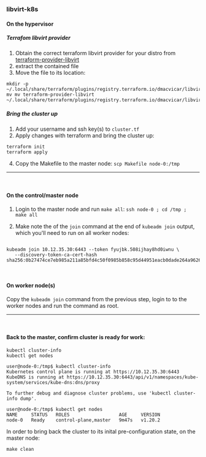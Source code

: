 ### libvirt-k8s
#### On the hypervisor
##### Terrafom libvirt provider
1. Obtain the correct terraform libvirt provider for your distro from [terraform-provider-libvirt](https://github.com/dmacvicar/terraform-provider-libvirt/releases)
2. extract the contained file
3. Move the file to its location: 
```
mkdir -p ~/.local/share/terraform/plugins/registry.terraform.io/dmacvicar/libvirt/0.6.2/linux_amd64
mv mv terraform-provider-libvirt ~/.local/share/terraform/plugins/registry.terraform.io/dmacvicar/libvirt/0.6.2/linux_amd64
```
##### Bring the cluster up
1. Add your username and ssh key(s) to `cluster.tf`
2. Apply changes with terraform and bring the cluster up:
```
terraform init
terraform apply
```
4. Copy the Makefile to the master node: `scp Makefile node-0:/tmp`
___
<br>

#### On the control/master node
1. Login to the master node and run `make all`: `ssh node-0 ; cd /tmp ; make all `

2. Make note the of the `join` command at the end of `kubeadm join` output, which you'll need to run on all worker nodes:
```

kubeadm join 10.12.35.30:6443 --token fyujbk.508ijhay8hd0iwnu \
   --discovery-token-ca-cert-hash sha256:0b27474ce7eb985a211a85bfd4c50f0985b858c95d44951eacb0dade264a9626
```
<br>

#### On worker node(s)
Copy the `kubeadm join` command from the previous step, login to to the worker nodes and run the command as root.
___

<br>

#### Back to the master, confirm cluster is ready for work:
```
kubectl cluster-info
kubectl get nodes
```
```
user@node-0:/tmp$ kubectl cluster-info 
Kubernetes control plane is running at https://10.12.35.30:6443
KubeDNS is running at https://10.12.35.30:6443/api/v1/namespaces/kube-system/services/kube-dns:dns/proxy

To further debug and diagnose cluster problems, use 'kubectl cluster-info dump'.
```
```
user@node-0:/tmp$ kubectl get nodes 
NAME     STATUS   ROLES                  AGE     VERSION
node-0   Ready    control-plane,master   9m47s   v1.20.2
```

In order to bring back the cluster to its inital pre-configuration state, on the master node:
```
make clean
```
